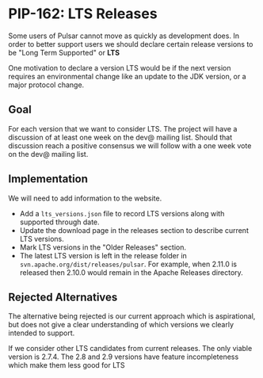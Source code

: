 # PIP-162: LTS Releases

Some users of Pulsar cannot move as quickly as development does. In order to better support users we should declare certain release versions to be "Long Term Supported" or **LTS**

One motivation to declare a version LTS would be if the next version requires an environmental change like an update to the JDK version, or a major protocol change.

## Goal

For each version that we want to consider LTS. The project will have a discussion of at least one week on the dev@ mailing list. Should that discussion reach a positive consensus we will follow with a one week vote on the dev@ mailing list.

## Implementation

We will need to add information to the website.
- Add a `lts_versions.json` file to record LTS versions along with supported through date.
- Update the download page in the releases section to describe current LTS versions.
- Mark LTS versions in the "Older Releases" section.
- The latest LTS version is left in the release folder in `svn.apache.org/dist/releases/pulsar`. For example, when 2.11.0 is released then 2.10.0 would remain in the Apache Releases directory.


## Rejected Alternatives

The alternative being rejected is our current approach which is aspirational, but does not give a clear understanding of which versions we clearly intended to support.

If we consider other LTS candidates from current releases. The only viable version is 2.7.4. The 2.8 and 2.9 versions have feature incompleteness which make them less good for LTS
